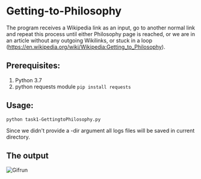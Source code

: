 # Getting-to-Philosophy
The program receives a Wikipedia link as an input, go to another normal link and repeat this process until either Philosophy page is reached, or we are in an article without any outgoing Wikilinks, or stuck in a loop (https://en.wikipedia.org/wiki/Wikipedia:Getting_to_Philosophy).

## Prerequisites:
1. Python 3.7
2. python requests module `pip install requests`

## Usage:
`python task1-GettingtoPhilosophy.py`

Since we didn't provide a -dir argument all logs files will be saved in current directory.

## The output 
![Gifrun](https://upload.wikimedia.org/wikipedia/commons/e/e2/Crawl_on_Wikipedia_from_random_article_to_Philosophy..gif)
